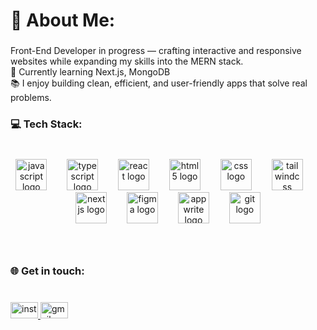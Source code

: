 <h1 align="left">💫 About Me:</h1>

###

<p align="left">Front-End Developer in progress — crafting interactive and responsive websites while expanding my skills into the MERN stack. <br>🚀 Currently learning Next.js, MongoDB <br>📚 I enjoy building clean, efficient, and user-friendly apps that solve real problems.</p>

###

<h3 align="left">💻 Tech Stack:</h3>

###

<br clear="both">

<div align="center">
  <img src="https://skillicons.dev/icons?i=js" height="50" alt="javascript logo"  />
  <img width="24" />
  <img src="https://skillicons.dev/icons?i=ts" height="50" alt="typescript logo"  />
  <img width="24" />
  <img src="https://skillicons.dev/icons?i=react" height="50" alt="react logo"  />
  <img width="24" />
  <img src="https://skillicons.dev/icons?i=html" height="50" alt="html5 logo"  />
  <img width="24" />
  <img src="https://skillicons.dev/icons?i=css" height="50" alt="css logo"  />
  <img width="24" />
  <img src="https://skillicons.dev/icons?i=tailwind" height="50" alt="tailwindcss logo"  />
  <img width="24" />
  <img src="https://cdn.jsdelivr.net/gh/devicons/devicon/icons/nextjs/nextjs-original.svg" height="50" alt="nextjs logo"  />
  <img width="24" />
  <img src="https://cdn.jsdelivr.net/gh/devicons/devicon/icons/figma/figma-original.svg" height="50" alt="figma logo"  />
  <img width="24" />
  <img src="https://cdn.jsdelivr.net/gh/devicons/devicon/icons/appwrite/appwrite-original.svg" height="50" alt="appwrite logo"  />
  <img width="24" />
  <img src="https://cdn.jsdelivr.net/gh/devicons/devicon/icons/git/git-original.svg" height="50" alt="git logo"  />
</div>

###

<br clear="both">

<h3 align="left">🌐 Get in touch:</h3>

###

<br clear="both">

<div align="left">
  <a href="https://instagram.com/parsa_.parvi" target="_blank">
    <img src="https://raw.githubusercontent.com/maurodesouza/profile-readme-generator/master/src/assets/icons/social/instagram/default.svg" width="44" height="26" alt="instagram logo"  />
  </a>
  <a href="parsaparvizi018@gmail.com" target="_blank">
    <img src="https://raw.githubusercontent.com/maurodesouza/profile-readme-generator/master/src/assets/icons/social/gmail/default.svg" width="44" height="26" alt="gmail logo"  />
  </a>
</div>

###
